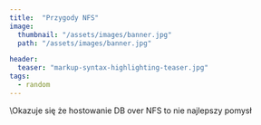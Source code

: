 ```yaml
---
title:  "Przygody NFS"
image:
  thumbnail: "/assets/images/banner.jpg"
  path: "/assets/images/banner.jpg"

header:
  teaser: "markup-syntax-highlighting-teaser.jpg"
tags:
  - random
---
```


\\Okazuje się że hostowanie DB over NFS to nie najlepszy pomysł
  